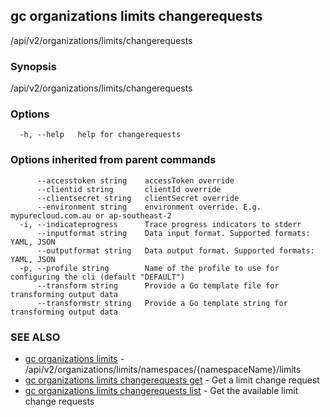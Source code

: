 ## gc organizations limits changerequests

/api/v2/organizations/limits/changerequests

### Synopsis

/api/v2/organizations/limits/changerequests

### Options

```
  -h, --help   help for changerequests
```

### Options inherited from parent commands

```
      --accesstoken string    accessToken override
      --clientid string       clientId override
      --clientsecret string   clientSecret override
      --environment string    environment override. E.g. mypurecloud.com.au or ap-southeast-2
  -i, --indicateprogress      Trace progress indicators to stderr
      --inputformat string    Data input format. Supported formats: YAML, JSON
      --outputformat string   Data output format. Supported formats: YAML, JSON
  -p, --profile string        Name of the profile to use for configuring the cli (default "DEFAULT")
      --transform string      Provide a Go template file for transforming output data
      --transformstr string   Provide a Go template string for transforming output data
```

### SEE ALSO

* [gc organizations limits](gc_organizations_limits.html)	 - /api/v2/organizations/limits/namespaces/{namespaceName}/limits
* [gc organizations limits changerequests get](gc_organizations_limits_changerequests_get.html)	 - Get a limit change request
* [gc organizations limits changerequests list](gc_organizations_limits_changerequests_list.html)	 - Get the available limit change requests



